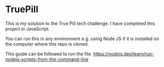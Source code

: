 # TruePill

This is my solution to the True Pill tech challenge. I have completed this project in JavaScript.

You can run this in any environment e.g. using Node JS if it is installed on the computer where this repo is cloned.

This guide can be followed to run the file.
https://nodejs.dev/learn/run-nodejs-scripts-from-the-command-line